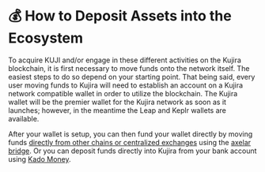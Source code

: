 # 💰 How to Deposit Assets into the Ecosystem

To acquire KUJI and/or engage in these different activities on the Kujira blockchain, it is first necessary to move funds onto the network itself. The easiest steps to do so depend on your starting point. That being said, every user moving funds to Kujira will need to establish an account on a Kujira network compatible wallet in order to utilize the blockchain. The Kujira wallet will be the premier wallet for the Kujira network as soon as it launches; however, in the meantime the Leap and Keplr wallets are available.

After your wallet is setup, you can then fund your wallet directly by moving funds [directly from other chains or centralized exchanges](https://medium.com/team-kujira/how-to-buy-kuji-on-fin-485172f23eea) using the [axelar bridge](https://satellite.money/). Or you can deposit funds directly into Kujira from your bank account using [Kado Money](../dapps-and-infrastructure/basics.md#funding-your-wallet-using-kado).&#x20;
